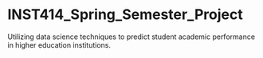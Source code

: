 # INST414_Spring_Semester_Project
Utilizing data science techniques to predict student academic performance in higher education institutions.
